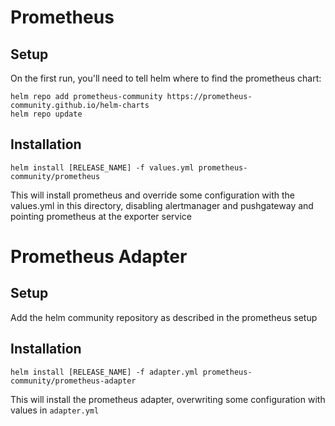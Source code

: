 
# Prometheus

## Setup

On the first run, you'll need to tell helm where to find the prometheus chart:
```
helm repo add prometheus-community https://prometheus-community.github.io/helm-charts
helm repo update
```

## Installation

```
helm install [RELEASE_NAME] -f values.yml prometheus-community/prometheus 
```

This will install prometheus and override some configuration with the values.yml in this directory,
disabling alertmanager and pushgateway and pointing prometheus at the exporter service


# Prometheus Adapter

## Setup

Add the helm community repository as described in the prometheus setup

## Installation


```
helm install [RELEASE_NAME] -f adapter.yml prometheus-community/prometheus-adapter 
```

This will install the prometheus adapter, overwriting some configuration with values in `adapter.yml`